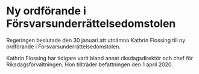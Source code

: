 # Ny ordförande i Försvarsunderrättelsedomstolen

Regeringen beslutade den 30 januari att utnämna Kathrin Flossing till ny ordförande i Försvarsunderrättelsedomstolen.

Kathrin Flossing har tidigare varit bland annat riksdagsdirektör och chef för Riksdagsförvaltningen. Hon tillträder befattningen den 1 april 2020.
